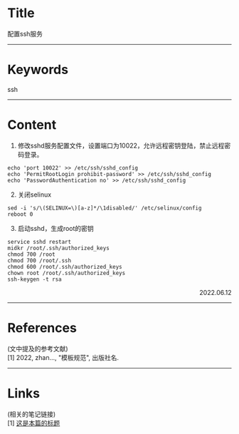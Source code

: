 # Title

配置ssh服务

---

# Keywords

ssh

---
# Content

1. 修改sshd服务配置文件，设置端口为10022，允许远程密钥登陆，禁止远程密码登录。
```shell
echo 'port 10022' >> /etc/ssh/sshd_config
echo 'PermitRootLogin prohibit-password' >> /etc/ssh/sshd_config
echo 'PasswordAuthentication no' >> /etc/ssh/sshd_config
```

2. 关闭selinux
```shell
sed -i 's/\(SELINUX=\)[a-z]*/\1disabled/' /etc/selinux/config
reboot 0
```

3. 启动sshd，生成root的密钥
```shell
service sshd restart
midkr /root/.ssh/authorized_keys
chmod 700 /root
chmod 700 /root/.ssh
chmod 600 /root/.ssh/authorized_keys
chown root /root/.ssh/authorized_keys
ssh-keygen -t rsa
```
<p align="right">2022.06.12</p>

---
# References

(文中提及的参考文献)  
[1] 2022, zhan..., "模板规范", 出版社名.

---
# Links

(相关的笔记链接)  
[1] [这是本篇的标题](./template.md)


